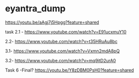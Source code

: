 # eyantra_dump

https://youtu.be/aAgj7j5Hpgg?feature=shared

task 2.1 - 
https://www.youtube.com/watch?v=E91ucxmuY10

2.2-
https://www.youtube.com/watch?v=t35HRuAu8bc

3.1-
https://www.youtube.com/watch?v=Vxmn2mdA8pQ

3.2-
https://www.youtube.com/watch?v=mq9itD2urA0

Task 6 -Final?
https://youtu.be/Y8zDBM0PsH0?feature=shared
